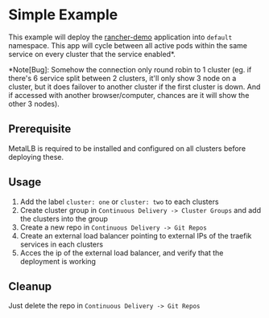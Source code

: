 # Simple Example

This example will deploy the [rancher-demo](https://hub.docker.com/r/monachus/rancher-demo) application into `default` namespace.
This app will cycle between all active pods within the same service on every cluster that the service enabled*.

*Note[Bug]: Somehow the connection only round robin to 1 cluster (eg. if there's 6 service split between 2 clusters, it'll only show 3 node on a cluster, but it does failover to another cluster if the first cluster is down. And if accessed with another browser/computer, chances are it will show the other 3 nodes). 

## Prerequisite
MetalLB is required to be installed and configured on all clusters before deploying these.

## Usage
1. Add the label `cluster: one` or `cluster: two` to each clusters
2. Create cluster group in `Continuous Delivery -> Cluster Groups` and add the clusters into the group
3. Create a new repo in `Continuous Delivery -> Git Repos`
4. Create an external load balancer pointing to external IPs of the traefik services in each clusters
5. Acces the ip of the external load balancer, and verify that the deployment is working

## Cleanup
Just delete the repo in `Continuous Delivery -> Git Repos`